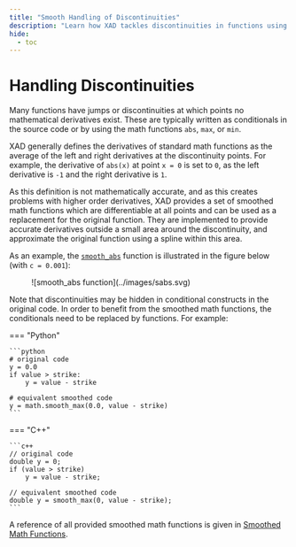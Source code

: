 ```yaml
---
title: "Smooth Handling of Discontinuities"
description: "Learn how XAD tackles discontinuities in functions using smoothed math for accurate derivatives."
hide:
  - toc
---
```


# Handling Discontinuities

Many functions have jumps or discontinuities
at which points no mathematical derivatives exist.
These are typically written as conditionals in the source code
or by using the math functions `abs`, `max`, or `min`.

XAD generally defines the derivatives of standard math functions
as the average of the left and right derivatives at the discontinuity points.
For example, the derivative of `abs(x)` at point `x = 0` is set to `0`,
as the left derivative is `-1` and the right derivative is `1`.

As this definition is not mathematically accurate,
and as this creates problems with higher order derivatives,
XAD provides a set of smoothed math functions which are differentiable
at all points and can be used as a replacement for the original function.
They are implemented to provide accurate derivatives outside
a small area around the discontinuity,
and approximate the original function using a spline within this area.

As an example, the [`smooth_abs`](../ref/smooth-math.md#smooth_abs) function is illustrated in the
figure below (with `c = 0.001`):

<figure markdown>
![smooth_abs function](../images/sabs.svg)
</figure>

Note that discontinuities may be hidden in conditional constructs in the
original code.
In order to benefit from the smoothed math functions,
the conditionals need to be replaced by functions.
For example:

=== "Python"

    ```python
    # original code
    y = 0.0
    if value > strike:
        y = value - strike
    
    # equivalent smoothed code
    y = math.smooth_max(0.0, value - strike)
    ```


=== "C++"

    ```c++
    // original code
    double y = 0;
    if (value > strike)
        y = value - strike;
        
    // equivalent smoothed code
    double y = smooth_max(0, value - strike);
    ```

A reference of all provided smoothed math functions is given in [Smoothed Math Functions](../ref/smooth-math.md).

